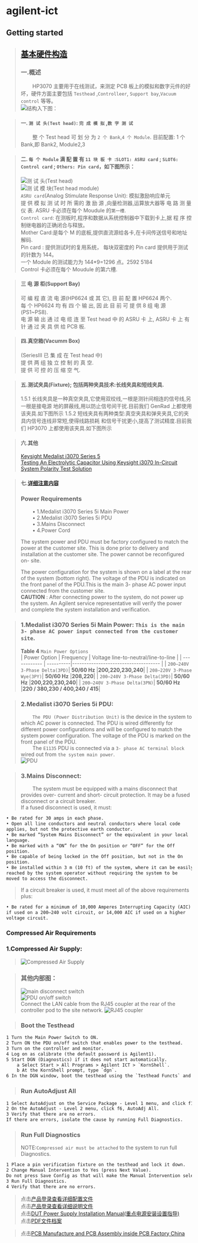 # agilent-ict


## Getting started

<!--more-->
<!-- {.-three-column} -->

> ## [基本硬件构造](http://www.kingtest.cn/wp-content/uploads/2020/02/Agilent3070-%E7%9A%84%E5%9F%BA%E6%9C%AC%E6%9E%84%E9%80%A0.pdf)            
> ###  一.概述       
> &nbsp;&nbsp;&nbsp;&nbsp;&nbsp;&nbsp;&nbsp;&nbsp;HP3070 主要用于在线测试，来测定 PCB 板上的模拟和数字元件的好坏，硬件方面主要包括 `Testhead` ,`Controlleer`, `Support bay`,`Vacuum control` 等等。       
> ![结构入下图：](/images/ICT3070结构.png "图，HP3070结构图")

> #### 一. `测 试 头(Test head)`: `完 成 模 拟` ,`数 字 测 试`       
> &nbsp;&nbsp;&nbsp;&nbsp;&nbsp;&nbsp;&nbsp;&nbsp;整 个 Test head 可 划 分 为 `2 个 Bank`,`4 个 Module`. 目前配置: 1 个 Bank,即 Bank2, Module2,3      

> #### 二. `每 个 Module` 满 配 置 有 `11 块 板 卡 `:`SLOT1: ASRU card` ; `SLOT6: Control card` ; `Others: Pin card`，如下图所示：
> ![测 试 头(Test head)](/images/ICT3070Testhead.png "图，测 试 头(Test head)")      
> ![测 试 模 块(Test head module)](/images/ICT3070TestheadModule.png "图，测 试 模 块(Test head module)")      
> `ASRU card`(Analog Stimulate Response Unit): 模拟激励响应单元      
> 提 供 模 拟 测 试 时 所 需的 激 励 源 ,向量检测器,运算放大器等 电 路 测 量 仪 表. ASRU 卡必须在每个 Moudule 的`第一槽`.       
> `Control card`: 在测板时,程序和数据从系统控制器中下载到卡上,据 程 序 控 制继电器的正确闭合与释放。       
> Mother Card:是每个 M 的底板,提供直流源给各卡,在卡间传送信号和地址解码.        
> Pin card : 提供测试时的复用系统， 每块双密度的 Pin card 提供用于测试的针数为 144。                
> 一个 Module 的测试能力为 144*9=1296 点。2592 5184            
> Control 卡必须在每个 Moudule 的第六槽.       

> #### 三 电 源 柜(Support Bay)
> 可 编 程 直 流 电 源(HP6624 或 其 它), 目 前 配 置 HP6624 两个.       
> 每 个 HP6624 均 有 四 个 输 出, 因 此 目 前 可 提 供 8 组 电 源(PS1~PS8).       
> 电 源 输 出 通 过 电 缆 连 至 Test head 中 的 ASRU 卡 上, ASRU 卡 上 有 针 通 过 夹 具 供 给 PCB 板.       


> #### 四.真空箱(Vacumm Box)       
> (SeriesⅢ 已 集 成 在 Test head 中)       
> 提 供 两 组 独 立 控 制 的 真 空.       
> 提 供 可 控 的 压 缩 空 气.        

> #### 五.测试夹具(Fixture); 包括两种夹具技术:长线夹具和短线夹具.
> 1.5.1 长线夹具是一种真空夹具,它使用双绞线,一根是测针间相连的信号线,另一根是接电源
 地的屏蔽线,用以防止信号间干扰.目前我们 GenRad 上都使用该夹具.如下图所示
> 1.5.2 短线夹具有两种类型:真空夹具和弹夹夹具,它的夹具内信号连线非常短,使得线路损耗
 和信号干扰更小,提高了测试精度.目前我们 HP3070 上都使用该夹具.如下图所示

> #### 六.其他          
> [Keysight Medalist i3070 Series 5 ](https://www.keysight.com/us/en/assets/7018-02227/data-sheets/5990-4344.pdf)         
> [Testing An Electrolytic Capacitor Using Keysight i3070 In-Circuit System Polarity Test Solution](https://www.keysight.com/gb/en/assets/7018-06491/application-notes/5992-3651.pdf?success=true)         

> #### 七.[详细注意内容](https://doc.xdevs.com/doc/HP_Agilent_Keysight/inlineSystemInstallation%20Medalist%20i3070%20Series%205i%20Inline%20System%20Installation%20Guide%20c20131212%20%5B46%5D.pdf)         
> ### Power Requirements         
> &nbsp;&nbsp;&nbsp;&nbsp;&nbsp;&nbsp;&nbsp;&nbsp;• 1.Medalist i3070 Series 5i Main Power         
> &nbsp;&nbsp;&nbsp;&nbsp;&nbsp;&nbsp;&nbsp;&nbsp;• 2.Medalist i3070 Series 5i PDU         
> &nbsp;&nbsp;&nbsp;&nbsp;&nbsp;&nbsp;&nbsp;&nbsp;• 3.Mains Disconnect         
> &nbsp;&nbsp;&nbsp;&nbsp;&nbsp;&nbsp;&nbsp;&nbsp;• 4.Power Cord                   
>            
> The system power and PDU must be factory configured to match the power at the customer site. This is done prior to delivery and installation at the customer site. The power cannot be reconfigured on- site.          
>           
> The power configuration for the system is shown on a label at the rear of the system (bottom right). The voltage of the PDU is indicated on the front panel of the PDU.This is the main 3- phase AC power input connected from the customer site.          
> **CAUTION** : After connecting power to the system, do not power up the system. An Agilent service representative will verify the power and complete the system installation and verification.          

> ### 1.**Medalist i3070 Series 5i Main Power**: `This is the main 3- phase AC power input connected from the customer site`.         
> **Table 4** `Main Power Options`         
| Power Option | Frequency | Voltage line-to-neutral/line-to-line |
| ------------ | ----------|------------------------------------- |
| `200–240V 3-Phase Delta(3PD)`| **50/60 Hz** |**200,220,230,240**|
| `208–220V 3-Phase Wye(3PY)`| **50/60 Hz** |**208,220**|
| `200–240V 3-Phase Delta(3PD)`| **50/60 Hz** |**200,220,230,240**|
| `200–240V 3-Phase Delta(3PN)`| **50/60 Hz** |**220 / 380,230 / 400,240 / 415**|

> ### 2.**Medalist i3070 Series 5i PDU**:          
> &nbsp;&nbsp;&nbsp;&nbsp;&nbsp;&nbsp;&nbsp;&nbsp;`The PDU (Power Distribution Unit)` is the device in the system to which AC power is connected. The PDU is wired differently for different power configurations and will be configured to match the system power configuration. The voltage of the PDU is marked on the front panel of the PDU.         
> &nbsp;&nbsp;&nbsp;&nbsp;&nbsp;&nbsp;&nbsp;&nbsp;The `E1135` PDU is connected via a `3- phase AC terminal block` wired out from `the system main power`.         
> ![PDU](/images/PDU.png "图，PDU结构图")

> ### 3.**Mains Disconnect**:          
> &nbsp;&nbsp;&nbsp;&nbsp;&nbsp;&nbsp;&nbsp;&nbsp;The system must be equipped with a mains disconnect that provides over- current and short- circuit protection. It may be a fused disconnect or a circuit breaker.         
> If a fused disconnect is used, it must:                 
```html
• Be rated for 30 amps in each phase.
• Open all line conductors and neutral conductors where local code
applies, but not the protective earth conductor.
• Be marked “System Mains Disconnect” or the equivalent in your local
language.
• Be marked with a “ON” for the On position or “OFF” for the Off
position.
• Be capable of being locked in the Off position, but not in the On
position.
• Be installed within 3 m (10 ft) of the system, where it can be easily
reached by the system operator without requiring the system to be
moved to access the disconnect.

```
>         
> If a circuit breaker is used, it must meet all of the above requirements plus:              
```html
• Be rated for a minimum of 10,000 Amperes Interrupting Capacity (AIC)
if used on a 200–240 volt circuit, or 14,000 AIC if used on a higher
voltage circuit.

```

### Compressed Air Requirements
### 1.**Compressed Air Supply**:  
> ![Compressed Air Supply](/images/Compressed.png "图，Compressed Air Supply位置图")                  

> ### 其他内部图：          
> ![main disconnect switch](/images/PDU2.png "图，main disconnect switch位置图")                 
> ![PDU on/off switch](/images/PDU3.png "图，PDU on/off switch位置图")              
> Connect the LAN cable from the RJ45 coupler at the rear of the controller pod to the site network. ![RJ45 coupler](/images/RJ45.png "图，RJ45 coupler位置图")                



> ### **Boot the Testhead**              
```html
1 Turn the Main Power Switch to ON.
2 Turn ON the PDU on/off switch that enables power to the testhead.
3 Turn on the controller and monitor.
4 Log on as calibrate (the default password is Agilent1).
5 Start DGN (Diagnostics) if it does not start automatically.
    a Select Start > All Programs > Agilent ICT > `KornShell`.
    b At the KornShell prompt, type `dgn`.
6 In the DGN window, boot the testhead using the `Testhead Functs` and `Testhead Power On` function keys.

```

> ### **Run AutoAdjust All**             
```html 
1 Select AutoAdjust on the Service Package - Level 1 menu, and click f1, Enter.
2 On the AutoAdjust - Level 2 menu, click f6, AutoAdj All.
3 Verify that there are no errors.
If there are errors, isolate the cause by running Full Diagnostics.

```

> ### **Run Full Diagnostics**            
> NOTE:`Compressed air must be attached` to the system to run full Diagnostics.                     
  ```html 
1 Place a pin verification fixture on the testhead and lock it down.
2 Change Manual Intervention to Yes (press Next Value).
  Do not press Save Config as that will make the Manual Intervention selection permanent.
3 Run Full Diagnostics.
4 Verify that there are no errors.

```

> 点击[产品登录查看详细配置文件](https://service.keysight.com/infoline/public/details.aspx?i=DOC)            
> 点击[产品登录查看详细说明文件](https://doc.xdevs.com/doc/HP_Agilent_Keysight/Medalisti3070_S5i_help_V1%20Medalist%20i3070%20Series%205i%20inline%20ICT%20system%20help%20c20131126%20%5B90%5D.pdf)           
> 点击[DUT Power Supply Installation Manual(重点电源安装设置指导)](https://www.keysight.com/gb/en/assets/9018-06947/installation-guides/9018-06947.pdf)           
> 点击[PDF文件档案](https://www.keysight.com/gb/en/support/key-34623/medalist-i3070-systems.html)           

> 点击[PCB Manufacture and PCB Assembly inside PCB Factory China](https://www.youtube.com/watch?v=o8NOK1JJbgw)         

